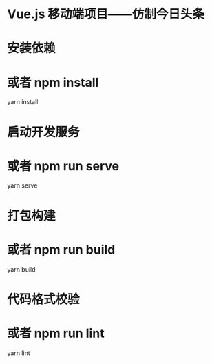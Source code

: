 # Vue.js 移动端项目——仿制今日头条

# 安装依赖
# 或者 npm install
yarn install

# 启动开发服务
# 或者 npm run serve
yarn serve

# 打包构建
# 或者 npm run build
yarn build

# 代码格式校验
# 或者 npm run lint
yarn lint
```
